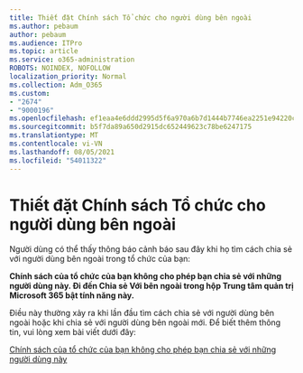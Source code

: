 ```yaml
---
title: Thiết đặt Chính sách Tổ chức cho người dùng bên ngoài
ms.author: pebaum
author: pebaum
ms.audience: ITPro
ms.topic: article
ms.service: o365-administration
ROBOTS: NOINDEX, NOFOLLOW
localization_priority: Normal
ms.collection: Adm_O365
ms.custom:
- "2674"
- "9000196"
ms.openlocfilehash: ef1eaa4e6ddd2995d5f6a970a6b7d1444b7746ea2251e94220c857b10da41d0d
ms.sourcegitcommit: b5f7da89a650d2915dc652449623c78be6247175
ms.translationtype: MT
ms.contentlocale: vi-VN
ms.lasthandoff: 08/05/2021
ms.locfileid: "54011322"
---
```

# <a name="organization-policy-settings-for-external-users"></a>Thiết đặt Chính sách Tổ chức cho người dùng bên ngoài

Người dùng có thể thấy thông báo cảnh báo sau đây khi họ tìm cách chia sẻ với người dùng bên ngoài trong tổ chức của bạn: 

   **Chính sách của tổ chức của bạn không cho phép bạn chia sẻ với những người dùng này. Đi đến Chia sẻ Với bên ngoài trong hộp Trung tâm quản trị Microsoft 365 bật tính năng này.** 

Điều này thường xảy ra khi lần đầu tìm cách chia sẻ với người dùng bên ngoài hoặc khi chia sẻ với người dùng bên ngoài mới. Để biết thêm thông tin, vui lòng xem bài viết dưới đây:

[Chính sách của tổ chức của bạn không cho phép bạn chia sẻ với những người dùng này](https://docs.microsoft.com/sharepoint/support/administration/organization-policies-do-not-allow-you-to-share-with-users-error)






